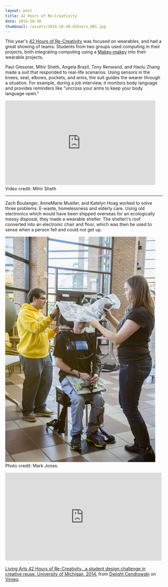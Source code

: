 ```yaml
---
layout: post
title: 42 Hours of Re-Creativity
date: 2014-10-30
thumbnail: /assets/2014-10-30-42hours_001.jpg
---
```


This year\'s [42 Hours of Re-Creativity](http://artsengine.umich.edu/42hrs.php) was focused on wearables, and had a great showing of teams.  Students from two groups used computing in their projects, both integrating computing using a [Makey-makey](http://makeymakey.com/) into their wearable projects.

Paul Giessner, Mihir Sheth, Angela Brazil, Tony Renwand, and Haolu Zhang made a suit that responded to real-life scenarios.  Using sensors in the knees, seat, elbows, pockets, and arms, the suit guides the wearer through a situation.  For example, during a job interview, it monitors body language and provides reminders like \"uncross your arms to keep your body language open.\"

<iframe
  width="480" height="270"
  src="https://www.youtube.com/embed/-jBFVT1b6XU?autoplay=0&controls=2&showinfo=0&rel=0"
  frameborder="0"
  allowfullscreen>
</iframe>
Video credit: Mihir Sheth

<hr>
Zach Boulanger, AnneMarie Mueller, and Katelyn Hoag worked to solve three problems: E-waste, homelessness and elderly care.  Using old electronics which would have been shipped overseas for an ecologically messy disposal, they made a wearable shelter.  The shelter\'s roof converted into an electronic chair and floor, which was then be used to sense when a person fell and could not get up.

<img src="/assets/2014-10-30-42hours_002.jpg" alt="" style="width:480px"><br>
Photo credit: Mark Jones.

<iframe src="https://player.vimeo.com/video/110413467" width="500" height="281" frameborder="0" webkitallowfullscreen mozallowfullscreen allowfullscreen></iframe> <p><a href="http://vimeo.com/110413467">Living Arts 42 Hours of Re-Creativity...a student design challenge in creative reuse. University of Michigan, 2014.</a> from <a href="https://vimeo.com/user8593646">Dwight Cendrowski</a> on <a href="https://vimeo.com">Vimeo</a>.</p>
